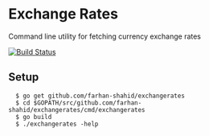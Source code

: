 # Exchange Rates
Command line utility for fetching currency exchange rates

[![Build Status](https://travis-ci.org/farhan-shahid/exchangerates.svg)](https://travis-ci.org/farhan-shahid/exchangerates)

## Setup

	  $ go get github.com/farhan-shahid/exchangerates
	  $ cd $GOPATH/src/github.com/farhan-shahid/exchangerates/cmd/exchangerates
	  $ go build
	  $ ./exchangerates -help

